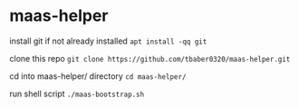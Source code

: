 # maas-helper

install git if not already installed
`apt install -qq git`

clone this repo
`git clone https://github.com/tbaber0320/maas-helper.git`

cd into maas-helper/ directory
`cd maas-helper/`

run shell script
`./maas-bootstrap.sh`